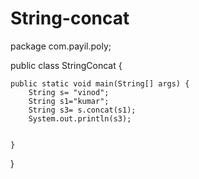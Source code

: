 # String-concat
package com.payil.poly;

public class StringConcat {

	public static void main(String[] args) {
		String s= "vinod";
		String s1="kumar";
		String s3= s.concat(s1);
		System.out.println(s3);
		

	}

}
